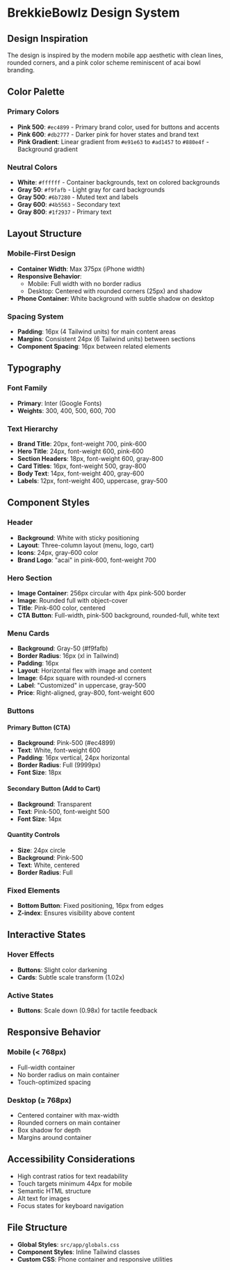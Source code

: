 # BrekkieBowlz Design System

## Design Inspiration
The design is inspired by the modern mobile app aesthetic with clean lines, rounded corners, and a pink color scheme reminiscent of acai bowl branding.

## Color Palette

### Primary Colors
- **Pink 500**: `#ec4899` - Primary brand color, used for buttons and accents
- **Pink 600**: `#db2777` - Darker pink for hover states and brand text
- **Pink Gradient**: Linear gradient from `#e91e63` to `#ad1457` to `#880e4f` - Background gradient

### Neutral Colors
- **White**: `#ffffff` - Container backgrounds, text on colored backgrounds
- **Gray 50**: `#f9fafb` - Light gray for card backgrounds
- **Gray 500**: `#6b7280` - Muted text and labels
- **Gray 600**: `#4b5563` - Secondary text
- **Gray 800**: `#1f2937` - Primary text

## Layout Structure

### Mobile-First Design
- **Container Width**: Max 375px (iPhone width)
- **Responsive Behavior**: 
  - Mobile: Full width with no border radius
  - Desktop: Centered with rounded corners (25px) and shadow
- **Phone Container**: White background with subtle shadow on desktop

### Spacing System
- **Padding**: 16px (4 Tailwind units) for main content areas
- **Margins**: Consistent 24px (6 Tailwind units) between sections
- **Component Spacing**: 16px between related elements

## Typography

### Font Family
- **Primary**: Inter (Google Fonts)
- **Weights**: 300, 400, 500, 600, 700

### Text Hierarchy
- **Brand Title**: 20px, font-weight 700, pink-600
- **Hero Title**: 24px, font-weight 600, pink-600
- **Section Headers**: 18px, font-weight 600, gray-800
- **Card Titles**: 16px, font-weight 500, gray-800
- **Body Text**: 14px, font-weight 400, gray-600
- **Labels**: 12px, font-weight 400, uppercase, gray-500

## Component Styles

### Header
- **Background**: White with sticky positioning
- **Layout**: Three-column layout (menu, logo, cart)
- **Icons**: 24px, gray-600 color
- **Brand Logo**: "acai" in pink-600, font-weight 700

### Hero Section
- **Image Container**: 256px circular with 4px pink-500 border
- **Image**: Rounded full with object-cover
- **Title**: Pink-600 color, centered
- **CTA Button**: Full-width, pink-500 background, rounded-full, white text

### Menu Cards
- **Background**: Gray-50 (#f9fafb)
- **Border Radius**: 16px (xl in Tailwind)
- **Padding**: 16px
- **Layout**: Horizontal flex with image and content
- **Image**: 64px square with rounded-xl corners
- **Label**: "Customized" in uppercase, gray-500
- **Price**: Right-aligned, gray-800, font-weight 600

### Buttons

#### Primary Button (CTA)
- **Background**: Pink-500 (#ec4899)
- **Text**: White, font-weight 600
- **Padding**: 16px vertical, 24px horizontal
- **Border Radius**: Full (9999px)
- **Font Size**: 18px

#### Secondary Button (Add to Cart)
- **Background**: Transparent
- **Text**: Pink-500, font-weight 500
- **Font Size**: 14px

#### Quantity Controls
- **Size**: 24px circle
- **Background**: Pink-500
- **Text**: White, centered
- **Border Radius**: Full

### Fixed Elements
- **Bottom Button**: Fixed positioning, 16px from edges
- **Z-index**: Ensures visibility above content

## Interactive States

### Hover Effects
- **Buttons**: Slight color darkening
- **Cards**: Subtle scale transform (1.02x)

### Active States
- **Buttons**: Scale down (0.98x) for tactile feedback

## Responsive Behavior

### Mobile (< 768px)
- Full-width container
- No border radius on main container
- Touch-optimized spacing

### Desktop (≥ 768px)
- Centered container with max-width
- Rounded corners on main container
- Box shadow for depth
- Margins around container

## Accessibility Considerations
- High contrast ratios for text readability
- Touch targets minimum 44px for mobile
- Semantic HTML structure
- Alt text for images
- Focus states for keyboard navigation

## File Structure
- **Global Styles**: `src/app/globals.css`
- **Component Styles**: Inline Tailwind classes
- **Custom CSS**: Phone container and responsive utilities